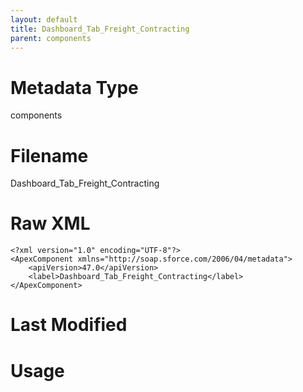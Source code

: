 ```yaml
---
layout: default
title: Dashboard_Tab_Freight_Contracting
parent: components
---
```

# Metadata Type
components


# Filename 
Dashboard_Tab_Freight_Contracting


# Raw XML
```
<?xml version="1.0" encoding="UTF-8"?>
<ApexComponent xmlns="http://soap.sforce.com/2006/04/metadata">
    <apiVersion>47.0</apiVersion>
    <label>Dashboard_Tab_Freight_Contracting</label>
</ApexComponent>
```


# Last Modified


# Usage
